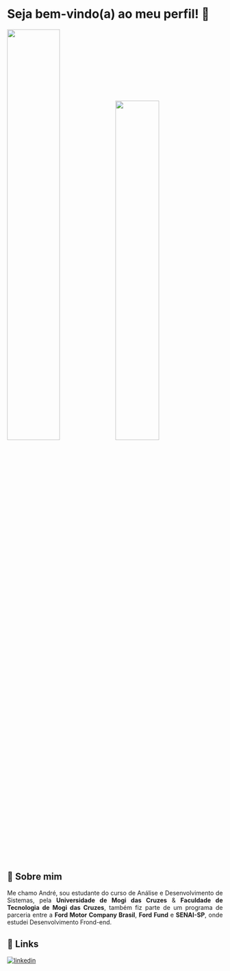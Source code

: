 # Seja bem-vindo(a) ao meu perfil! 👋

<div>
<img width="49.5%" src="https://github-readme-stats.vercel.app/api?username=andrehataishi&show_icons=true&text_color=FFFFFF&border_radius=9&bg_color=111111&hide_border=true&icon_color=FF8C00&title_color=FF8C00">

<img width="45%" src="https://github-readme-stats.vercel.app/api/top-langs/?username=andrehataishi&layout=compact&text_color=FFFFFF&border_radius=9&bg_color=111111&hide_border=true&icon_color=FF8C00&title_color=FF8C00">
</div>

<!-- FFFFFF = branco
FF8C00 = laranja 
000000 = preto
-->

## 🚀 Sobre mim

<p align="justify"> Me chamo André, sou estudante do curso de Análise e Desenvolvimento de Sistemas, pela <b>Universidade de Mogi das Cruzes</b> & <b>Faculdade de Tecnologia de Mogi das Cruzes</b>, também fiz parte de um programa de parceria entre a <b>Ford Motor Company Brasil</b>, <b>Ford Fund</b> e <b>SENAI-SP</b>, onde estudei Desenvolvimento Frond-end.
<p/>

<!-- ## 🛠  Expandindo o conhecimento em

![pythonLogo](https://img.shields.io/badge/Java-ED8B00?style=for-the-badge&logo=openjdk&logoColor=white)
![sql](https://img.shields.io/badge/MySQL-00000F?style=for-the-badge&logo=mysql&logoColor=white)
![htmlLogo](https://img.shields.io/badge/HTML5-E34F26?style=for-the-badge&logo=html5&logoColor=white)
![cssLogo](https://img.shields.io/badge/CSS3-1572B6?style=for-the-badge&logo=css3&logoColor=white)
![jsLogo](https://img.shields.io/badge/JavaScript-F7DF1E?style=for-the-badge&logo=javascript&logoColor=black)
![gitHub](https://img.shields.io/badge/GitHub-100000?style=for-the-badge&logo=github&logoColor=white) -->



## 🔗 Links

[![linkedin](https://img.shields.io/badge/linkedin-0A66C2?style=for-the-badge&logo=linkedin&logoColor=white)](https://www.linkedin.com/in/andrehataishi)

          

<!--
**andrehataishi/andrehataishi** is a ✨ _special_ ✨ repository because its `README.md` (this file) appears on your GitHub profile.

Here are some ideas to get you started:

- 🔭 I’m currently working on ...
- 🌱 I’m currently learning ...
- 👯 I’m looking to collaborate on ...
- 🤔 I’m looking for help with ...
- 💬 Ask me about ...
- 📫 How to reach me: ...
- 😄 Pronouns: ...
- ⚡ Fun fact: ...
-->
